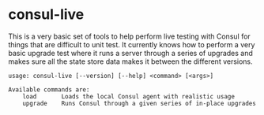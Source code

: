 # consul-live

This is a very basic set of tools to help perform live testing with Consul for
things that are difficult to unit test. It currently knows how to perform a
very basic upgrade test where it runs a server through a series of upgrades and
makes sure all the state store data makes it between the different versions.

```
usage: consul-live [--version] [--help] <command> [<args>]

Available commands are:
    load       Loads the local Consul agent with realistic usage
    upgrade    Runs Consul through a given series of in-place upgrades
```
